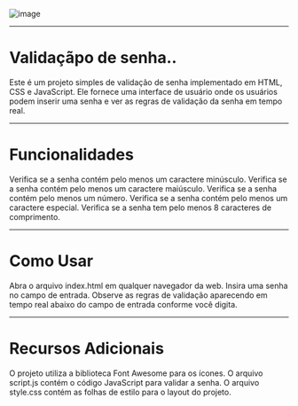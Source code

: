 ![image](https://github.com/correaDEV/Validar-senha/assets/156840280/ec188fbc-de5c-4d55-84fc-884385ca7e9d)


<hr>

<h1> Validaçãpo de senha.. </h1> 
Este é um projeto simples de validação de senha implementado em HTML, CSS e JavaScript. Ele fornece uma interface de usuário onde os usuários podem inserir uma senha e ver as regras de validação da senha em tempo real.
<hr>

<h1> Funcionalidades </h1>

Verifica se a senha contém pelo menos um caractere minúsculo.
Verifica se a senha contém pelo menos um caractere maiúsculo.
Verifica se a senha contém pelo menos um número.
Verifica se a senha contém pelo menos um caractere especial.
Verifica se a senha tem pelo menos 8 caracteres de comprimento.
<hr>

<h1>Como Usar</h1>
Abra o arquivo index.html em qualquer navegador da web.
Insira uma senha no campo de entrada.
Observe as regras de validação aparecendo em tempo real abaixo do campo de entrada conforme você digita.
<hr>

<h1> Recursos Adicionais </h1>
O projeto utiliza a biblioteca Font Awesome para os ícones.
O arquivo script.js contém o código JavaScript para validar a senha.
O arquivo style.css contém as folhas de estilo para o layout do projeto.

